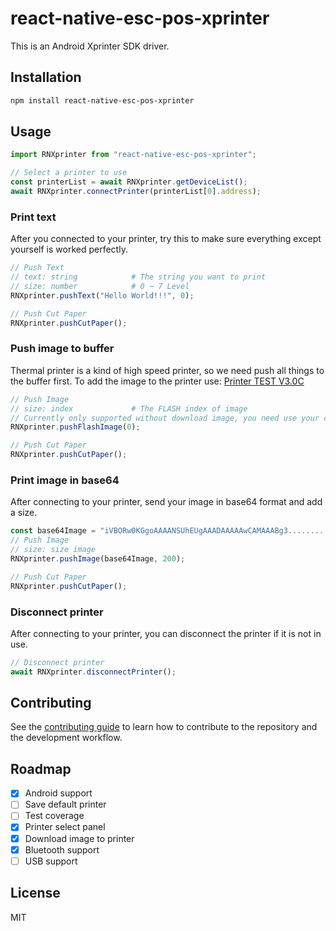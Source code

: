 # react-native-esc-pos-xprinter

This is an Android Xprinter SDK driver.

## Installation

```sh
npm install react-native-esc-pos-xprinter
```

## Usage

```js
import RNXprinter from "react-native-esc-pos-xprinter";

// Select a printer to use
const printerList = await RNXprinter.getDeviceList();
await RNXprinter.connectPrinter(printerList[0].address);

```

### Print text
After you connected to your printer, try this to make sure everything except yourself is worked perfectly.

```js
// Push Text
// text: string            # The string you want to print
// size: number            # 0 ~ 7 Level
RNXprinter.pushText("Hello World!!!", 0);

// Push Cut Paper
RNXprinter.pushCutPaper();
```

### Push image to buffer
Thermal printer is a kind of high speed printer, so we need push all things to the buffer first. To add the image to the printer use:
[Printer TEST V3.0C](https://www.youtube.com/watch?v=rbho0L0VqMQ&list=WL)
```js
// Push Image
// size: index             # The FLASH index of image
// Currently only supported without download image, you need use your computer to help
RNXprinter.pushFlashImage(0);

// Push Cut Paper
RNXprinter.pushCutPaper();
```

### Print image in base64
After connecting to your printer, send your image in base64 format and add a size.

```js
const base64Image = "iVBORw0KGgoAAAANSUhEUgAAADAAAAAwCAMAAABg3..........."
// Push Image
// size: size image
RNXprinter.pushImage(base64Image, 200);

// Push Cut Paper
RNXprinter.pushCutPaper();
```

### Disconnect printer
After connecting to your printer, you can disconnect the printer if it is not in use.

```js
// Disconnect printer
await RNXprinter.disconnectPrinter();
```

## Contributing

See the [contributing guide](CONTRIBUTING.md) to learn how to contribute to the repository and the development workflow.

## Roadmap

- [x] Android support
- [ ] Save default printer
- [ ] Test coverage
- [x] Printer select panel
- [x] Download image to printer
- [x] Bluetooth support
- [ ] USB support

## License

MIT
